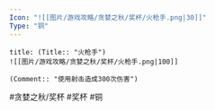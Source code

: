 ```yaml
---
Icon: "![[图片/游戏攻略/贪婪之秋/奖杯/火枪手.png|30]]"
Type: "铜"
---
```

```ad-common-bronze-trophy
title: (Title:: "火枪手")
![[图片/游戏攻略/贪婪之秋/奖杯/火枪手.png|100]]

(Comment:: "使用射击造成300次伤害")
```

#贪婪之秋/奖杯 #奖杯 #铜
